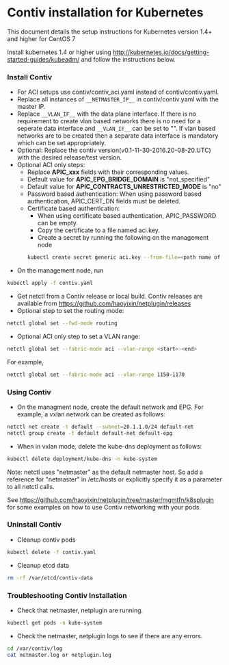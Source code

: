 # Contiv installation for Kubernetes

This document details the setup instructions for Kubernetes version 1.4+ and higher for CentOS 7

Install kubernetes 1.4 or higher using http://kubernetes.io/docs/getting-started-guides/kubeadm/ and follow the instructions below.

### Install Contiv
* For ACI setups use contiv/contiv_aci.yaml instead of contiv/contiv.yaml.
* Replace all instances of `__NETMASTER_IP__` in contiv/contiv.yaml with the master IP.
* Replace `__VLAN_IF__` with the data plane interface.
  If there is no requirement to create vlan based networks there is no need for a seperate data interface and `__VLAN_IF__` can be set to "". If vlan based networks are to be created then a separate data interface is mandatory which can be set appropriately.
* Optional: Replace the contiv version(v0.1-11-30-2016.20-08-20.UTC) with the desired release/test version.
* Optional ACI only steps:
  - Replace __APIC_xxx__ fields with their corresponding values.
  - Default value for __APIC_EPG_BRIDGE_DOMAIN__  is "not_specified"
  - Default value for __APIC_CONTRACTS_UNRESTRICTED_MODE__ is "no"
  - Password based authentication: When using password based authentication, APIC_CERT_DN fields must be deleted.
  - Certificate based authentication: 
    - When using certificate based authentication, APIC_PASSWORD can be empty. 
    - Copy the certificate to a file named aci.key. 
    - Create a secret by running the following on the management node 
    ```sh 
    kubectl create secret generic aci.key --from-file=<path name of aci.key file> -n kube-system
    ```
* On the management node, run
```sh
kubectl apply -f contiv.yaml
```
* Get netctl from a Contiv release or local build. Contiv releases are available from https://github.com/haoyixin/netplugin/releases
* Optional step to set the routing mode:
```sh
netctl global set --fwd-mode routing
```
* Optional ACI only step to set a VLAN range:
```sh
netctl global set --fabric-mode aci --vlan-range <start>-<end>
```
For example,
```sh
netctl global set --fabric-mode aci --vlan-range 1150-1170
```

### Using Contiv

* On the managment node, create the default network and EPG. For example, a vxlan network can be created as follows:
```sh
netctl net create -t default --subnet=20.1.1.0/24 default-net
netctl group create -t default default-net default-epg
```

* When in vxlan mode, delete the kube-dns deployment as follows:
```sh
kubectl delete deployment/kube-dns -n kube-system
```

Note: netctl uses "netmaster" as the default netmaster host. So add a reference for "netmaster" in /etc/hosts or explicitly specify it as a parameter to all netctl calls.

See https://github.com/haoyixin/netplugin/tree/master/mgmtfn/k8splugin for some examples on how to use Contiv networking with your pods.

### Uninstall Contiv
* Cleanup contiv pods
```sh
kubectl delete -f contiv.yaml
```
* Cleanup etcd data
```sh
rm -rf /var/etcd/contiv-data
```

### Troubleshooting Contiv Installation

* Check that netmaster, netplugin are running.
```sh
kubectl get pods -n kube-system
```
* Check the netmaster, netplugin logs to see if there are any errors.
```sh
cd /var/contiv/log
cat netmaster.log or netplugin.log
```
